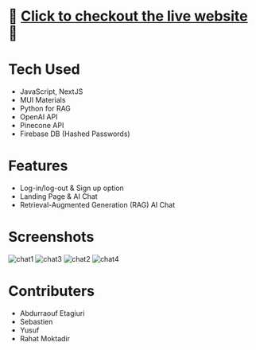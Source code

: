 # 🚀 [Click to checkout the live website](https://ratemyprof-wine.vercel.app/landingpage) 🚀

# Tech Used
- JavaScript, NextJS
- MUI Materials
- Python for RAG
- OpenAI API
- Pinecone API
- Firebase DB (Hashed Passwords)

# Features
- Log-in/log-out & Sign up option
- Landing Page & AI Chat
- Retrieval-Augmented Generation (RAG) AI Chat

# Screenshots
![chat1](https://github.com/user-attachments/assets/888ce3b7-68f2-48b4-96f7-832265dabdd7)
![chat3](https://github.com/user-attachments/assets/5ca1ebdd-7d26-4f5c-8ea5-3cfca450f8e4)
![chat2](https://github.com/user-attachments/assets/b6e1e36c-b270-4e02-857e-49365b7315bb)
![chat4](https://github.com/user-attachments/assets/a4c65557-8a91-4e65-8f50-10075a723c10)

# Contributers
- Abdurraouf Etagiuri
- Sebastien
- Yusuf
- Rahat Moktadir 
